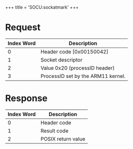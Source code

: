 +++
title = 'SOCU:sockatmark'
+++

# Request

| Index Word | Description                        |
|------------|------------------------------------|
| 0          | Header code \[0x00150042\]         |
| 1          | Socket descriptor                  |
| 2          | Value 0x20 (processID header)      |
| 3          | ProcessID set by the ARM11 kernel. |

# Response

| Index Word | Description        |
|------------|--------------------|
| 0          | Header code        |
| 1          | Result code        |
| 2          | POSIX return value |